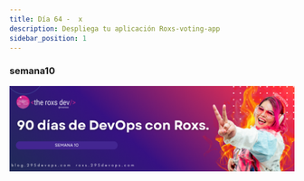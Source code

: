 ```yaml
---
title: Día 64 -  x
description: Despliega tu aplicación Roxs-voting-app
sidebar_position: 1
---
```


### semana10
![](../../static/images/banner/10.png)